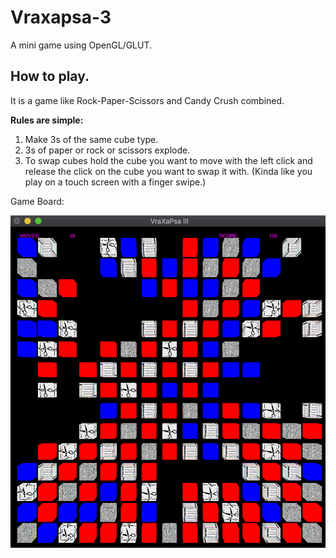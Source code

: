 # Vraxapsa-3
A mini game using OpenGL/GLUT.


## How to play.
It is a game like Rock-Paper-Scissors and Candy Crush combined. 

**Rules are simple:**

1. Make 3s of the same cube type. 
2. 3s of paper or rock or scissors explode.
3. To swap cubes hold the cube you want to move with the left click and release the click on the cube you want to swap it with. (Kinda like you play on a touch screen with a finger swipe.)

Game Board:

![Image of Game Board](https://github.com/AlexandrosAlexiou/Vraxapsa-3/blob/master/Screenshot%202019-12-01%20at%204.59.39%20PM.png)
